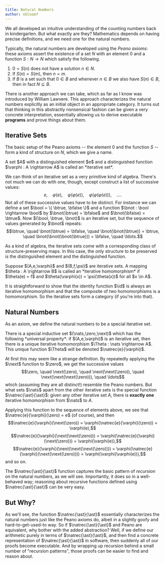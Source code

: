 ```yaml
---
title: Natural Numbers
author: nbloomf
---
```


We all developed an intuitive understanding of the counting numbers back in kindergarten. But what exactly are they? Mathematics depends on having precise definitions, and we need one for the natural numbers.

Typically, the natural numbers are developed using the *Peano axioms*: these axioms assert the existence of a set $N$ with an element 0 and a function $S : N \rightarrow N$ which satisfy the following.

1. $0 = S(n)$ does not have a solution $n \in N$.
2. If $S(n) = S(m)$, then $n = m$.
3. If $B$ is a set such that $0 \in B$ and whenever $n \in B$ we also have $S(n) \in B$, then in fact $N \subseteq B$.

There is another approach we can take, which as far as I know was introduced by William Lawvere. This approach characterizes the natural numbers explicitly as an initial object in an appropriate category. It turns out that thinking in this abstractly nonsensical fashion can be given a very concrete interpretation, essentially allowing us to derive executable **programs** and prove things about them.


## Iterative Sets

The basic setup of the Peano axioms -- the element 0 and the function $S$ -- form a kind of structure on $N$, which we give a name.

<div class="result">
<div class="defn">
<p>A set $A$ with a distinguished element $e$ and a distinguished function $\varphi : A \rightarrow A$ is called an *iterative set*.</p>
</div>
</div>

We can think of an iterative set as a very primitive kind of algebra. There's not much we can do with one, though, except construct a list of successive values: $$e, \quad \varphi(e), \quad \varphi(\varphi(e)), \quad \varphi(\varphi(\varphi(e))), \quad \ldots.$$ Not all of these successive values have to be distinct. For instance we can define a set $\bool = \{ \btrue, \bfalse \}$ and a function $\bnot : \bool \rightarrow \bool$ by $\bnot(\btrue) = \bfalse$ and $\bnot(\bfalse) = \btrue$. Now $(\bool, \btrue, \bnot)$ is an iterative set, but the sequence of values generated by $\bnot$ repeats: $$\btrue, \quad \bnot(\btrue) = \bfalse, \quad \bnot(\bnot(\btrue)) = \btrue, \quad \bnot(\bnot(\bnot(\btrue))) = \bfalse, \quad \ldots.$$

As a kind of algebra, the iterative sets come with a corresponding class of structure-preserving maps. In this case, the only structure to be preserved is the distinguished element and the distinguished function.

<div class="result">
<div class="defn">
<p>Suppose $(A,e,\varphi)$ and $(B,f,\psi)$ are iterative sets. A mapping $\theta : A \rightarrow B$ is called an *iterative homomorphism* if $\theta(e) = f$ and $\theta(\varphi(x)) = \psi(\theta(x))$ for all $x \in A$.</p>
</div>
</div>

It is straightforward to show that the identity function $\id$ is always an iterative homomorphism and that the composite of two homomorphisms is a homomorphism. So the iterative sets form a category (if you're into that).


## Natural Numbers

As an axiom, we define the natural numbers to be a special iterative set.

<div class="result">
<div class="axiom">
<p>There is a special inductive set $(\nats,\zero,\next)$ which has the following *universal property*: if $(A,e,\varphi)$ is an iterative set, then there is a unique iterative homomorphism $\Theta : \nats \rightarrow A$. This unique function $\Theta$ will be denoted $\natrec{e}{\varphi}$.</p>
</div>
</div>

At first this may seem like a strange definition. By repeatedly applying the $\next$ function to $\zero$, we get the successive values $$\zero, \quad \next(\zero), \quad \next(\next(\zero)), \quad \next(\next(\next(\zero))), \quad \ldots$$ which (assuming they are all distinct!) resemble the Peano numbers. But what sets $\nats$ apart from the other iterative sets is the special function $\natrec{\ast}{\ast}$: given any other iterative set $A$, there is **exactly one** iterative homomorphism from $\nats$ to $A$.

Applying this function to the sequence of elements above, we see that $\natrec{e}{\varphi}(\zero) = e$ (of course), and then $$\natrec{e}{\varphi}(\next(\zero)) = \varphi(\natrec{e}{\varphi}(\zero)) = \varphi(e),$$ $$\natrec{e}{\varphi}(\next(\next(\zero))) = \varphi(\natrec{e}{\varphi}(\next(\zero))) = \varphi(\varphi(e)),$$ $$\natrec{e}{\varphi}(\next(\next(\next(\zero)))) = \varphi(\natrec{e}{\varphi}(\next(\next(\zero)))) = \varphi(\varphi(\varphi(e))),$$ and so on.

The $\natrec{\ast}{\ast}$ function captures the basic pattern of *recursion* on the natural numbers, as we will see. Importantly, it does so in a well-behaved way; reasoning about recursive functions defined using $\natrec{\ast}{\ast}$ can be very easy.


## But Why?

As we'll see, the function $\natrec{\ast}{\ast}$ essentially characterizes the natural numbers just like the Peano axioms do, albeit in a slightly goofy and hard-to-get-used-to way. So if $\natrec{\ast}{\ast}$ and Peano are equivalent, why bother with the added abstraction? Well, if we define our arithmetic purely in terms of $\natrec{\ast}{\ast}$, and then find a concrete representation of $\natrec{\ast}{\ast}$ in software, then suddenly all of our proofs become executable. And by wrapping up recursion behind a small number of "recursion patterns", those proofs can be easier to find and reason about.
